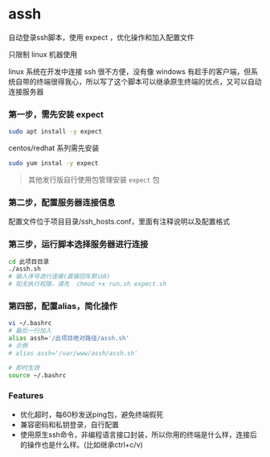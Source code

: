 # assh
自动登录ssh脚本，使用 expect ，优化操作和加入配置文件

只限制 linux 机器使用


linux 系统在开发中连接 ssh 很不方便，没有像 windows 有趁手的客户端，但系统自带的终端很得我心，所以写了这个脚本可以继承原生终端的优点，又可以自动连接服务器


### 第一步，需先安装 expect
```bash
sudo apt install -y expect
``` 

centos/redhat 系列需先安装

```bash
sudo yum instal -y expect
```

> 其他发行版自行使用包管理安装 `expect` 包

### 第二步，配置服务器连接信息
配置文件位于项目目录/ssh_hosts.conf，里面有注释说明以及配置格式

### 第三步，运行脚本选择服务器进行连接
```bash
cd 此项目目录
./assh.sh
# 输入序号进行连接(直接回车默认0)
# 如无执行权限，请先  chmod +x run.sh expect.sh
```
### 第四部，配置alias，简化操作
```bash
vi ~/.bashrc
# 最后一行加入
alias assh='/此项目绝对路径/assh.sh'
# 示例
# alias assh='/var/www/assh/assh.sh'

# 即时生效
source ~/.bashrc
```

### Features
- 优化超时，每60秒发送ping包，避免终端假死
- 兼容密码和私钥登录，自行配置
- 使用原生ssh命令，非编程语言接口封装，所以你用的终端是什么样，连接后的操作也是什么样。(比如继承ctrl+c/v)